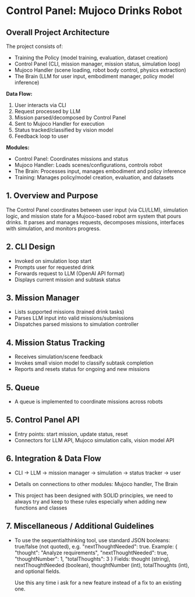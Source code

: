 # Control Panel: Mujoco Drinks Robot

## Overall Project Architecture
The project consists of:
- Training the Policy (model training, evaluation, dataset creation)
- Control Panel (CLI, mission manager, mission status, simulation loop)
- Mujoco Handler (scene loading, robot body control, physics extraction)
- The Brain (LLM for user input, embodiment manager, policy model inference)

**Data Flow:**
1. User interacts via CLI
2. Request processed by LLM
3. Mission parsed/decomposed by Control Panel
4. Sent to Mujoco Handler for execution
5. Status tracked/classified by vision model
6. Feedback loop to user

**Modules:**
- Control Panel: Coordinates missions and status
- Mujoco Handler: Loads scenes/configurations, controls robot
- The Brain: Processes input, manages embodiment and policy inference
- Training: Manages policy/model creation, evaluation, and datasets

## 1. Overview and Purpose
The Control Panel coordinates between user input (via CLI/LLM), simulation logic, and mission state for a Mujoco-based robot arm system that pours drinks. It parses and manages requests, decomposes missions, interfaces with simulation, and monitors progress. 

## 2. CLI Design
- Invoked on simulation loop start
- Prompts user for requested drink
- Forwards request to LLM (OpenAI API format)
- Displays current mission and subtask status

## 3. Mission Manager
- Lists supported missions (trained drink tasks)
- Parses LLM input into valid missions/submissions
- Dispatches parsed missions to simulation controller

## 4. Mission Status Tracking
- Receives simulation/scene feedback
- Invokes small vision model to classify subtask completion
- Reports and resets status for ongoing and new missions

## 5. Queue
- A queue is implemented to coordinate missions across robots

## 5. Control Panel API
- Entry points: start mission, update status, reset
- Connectors for LLM API, Mujoco simulation calls, vision model API

## 6. Integration & Data Flow
- CLI → LLM → mission manager → simulation → status tracker → user
- Details on connections to other modules: Mujoco handler, The Brain

- This project has been designed with SOLID principles, we need to always try and keep to these rules especially when adding new functions and classes

## 7. Miscellaneous / Additional Guidelines
- To use the sequentialthinking tool, use standard JSON booleans: true/false (not quoted), e.g. "nextThoughtNeeded": true.
  Example:
  {
    "thought": "Analyze requirements",
    "nextThoughtNeeded": true,
    "thoughtNumber": 1,
    "totalThoughts": 3
  }
  Fields: thought (string), nextThoughtNeeded (boolean), thoughtNumber (int), totalThoughts (int), and optional fields.
  
  Use this any time i ask for a new feature instead of a fix to an existing one.

